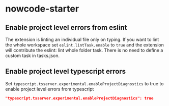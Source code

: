 # nowcode-starter

## Enable project level errors from eslint

The extension is linting an individual file only on typing. If you want to lint the whole workspace set `eslint.lintTask.enable` to `true` and the extension will contribute the eslint: lint whole folder task. There is no need to define a custom task in tasks.json.

## Enable project level typescript errors

Set `typescript.tsserver.experimental.enableProjectDiagnostics` to true to enable project level errors from typescript

```json
"typescript.tsserver.experimental.enableProjectDiagnostics": true
```
